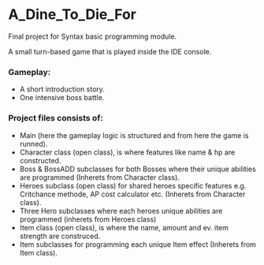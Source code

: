 # A_Dine_To_Die_For
Final project for Syntax basic programming module.

A small turn-based game that is played inside the IDE console.

### Gameplay:
- A short introduction story.
- One intensive boss battle.

### Project files consists of:
- Main (here the gameplay logic is structured and from here the game is runned).
- Character class (open class), is where features like name & hp are constructed.
- Boss & BossADD subclasses for both Bosses where their unique abilities are programmed (Inherets from Character class).
- Heroes subclass (open class) for shared heroes specific features e.g. Critchance methode, AP cost calculator etc. (Inherets from Character class).
- Three Hero subclasses where each heroes unique abilities are programmed (inherets from Heroes class)
- Item class (open class), is where the name, amount and ev. item strength are construced.
- Item subclasses for programming each unique Item effect (Inherets from Item class).
